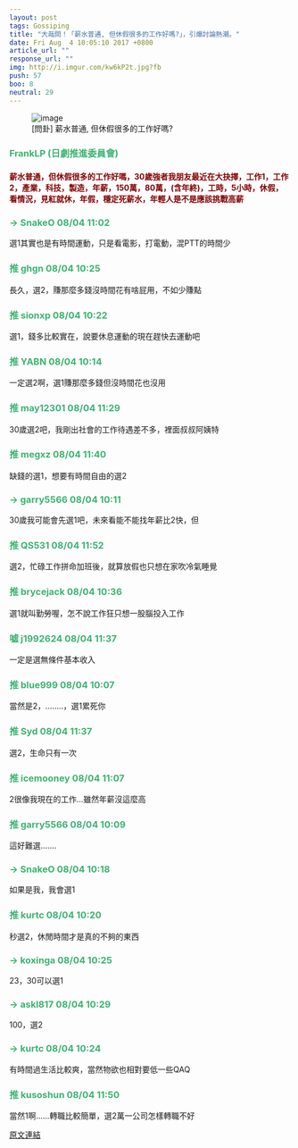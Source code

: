 ```yaml
---
layout: post
tags: Gossiping
title: "大哉問！「薪水普通, 但休假很多的工作好嗎?」，引爆討論熱潮。"
date: Fri Aug  4 10:05:10 2017 +0800
article_url: ""
response_url: ""
img: http://i.imgur.com/kw6kP2t.jpg?fb
push: 57
boo: 8
neutral: 29
---
```


<figure>
<img src="http://i.imgur.com/kw6kP2t.jpg?fb" alt="image">
<figcaption>
[問卦] 薪水普通, 但休假很多的工作好嗎?
</figcaption>
</figure>



<h3 style="color:MediumSeaGreen;">FrankLP (日劇推進委員會)</h3>

<h4 style="color:Maroon;">薪水普通，但休假很多的工作好嗎，30歲強者我朋友最近在大抉擇，工作1，工作2，產業，科技，製造，年薪，150萬，80萬，(含年終)，工時，5小時，休假，看情況，見紅就休，年假，穩定死薪水，年輕人是不是應該挑戰高薪</h4>

<h3 style="color:MediumSeaGreen;">→ SnakeO 08/04 11:02</h3>

<p>選1其實也是有時間運動，只是看電影，打電動，混PTT的時間少</p>

<h3 style="color:MediumSeaGreen;">推 ghgn 08/04 10:25</h3>

<p>長久，選2，賺那麼多錢沒時間花有啥屁用，不如少賺點</p>

<h3 style="color:MediumSeaGreen;">推 sionxp 08/04 10:22</h3>

<p>選1，錢多比較實在，說要休息運動的現在趕快去運動吧</p>

<h3 style="color:MediumSeaGreen;">推 YABN 08/04 10:14</h3>

<p>一定選2啊，選1賺那麼多錢但沒時間花也沒用</p>

<h3 style="color:MediumSeaGreen;">推 may12301 08/04 11:29</h3>

<p>30歲選2吧，我剛出社會的工作待遇差不多，裡面叔叔阿姨特</p>

<h3 style="color:MediumSeaGreen;">推 megxz 08/04 11:40</h3>

<p>缺錢的選1，想要有時間自由的選2</p>

<h3 style="color:MediumSeaGreen;">→ garry5566 08/04 10:11</h3>

<p>30歲我可能會先選1吧，未來看能不能找年薪比2快，但</p>

<h3 style="color:MediumSeaGreen;">推 QS531 08/04 11:52</h3>

<p>選2，忙碌工作拼命加班後，就算放假也只想在家吹冷氣睡覺</p>

<h3 style="color:MediumSeaGreen;">推 brycejack 08/04 10:36</h3>

<p>選1就叫勤勞喔，怎不說工作狂只想一股腦投入工作</p>

<h3 style="color:MediumSeaGreen;">噓 j1992624 08/04 11:37</h3>

<p>一定是選無條件基本收入</p>

<h3 style="color:MediumSeaGreen;">推 blue999 08/04 10:07</h3>

<p>當然是2，........，選1累死你</p>

<h3 style="color:MediumSeaGreen;">推 Syd 08/04 11:37</h3>

<p>選2，生命只有一次</p>

<h3 style="color:MediumSeaGreen;">推 icemooney 08/04 11:07</h3>

<p>2很像我現在的工作...雖然年薪沒這麼高</p>

<h3 style="color:MediumSeaGreen;">推 garry5566 08/04 10:09</h3>

<p>這好難選.......</p>

<h3 style="color:MediumSeaGreen;">→ SnakeO 08/04 10:18</h3>

<p>如果是我，我會選1</p>

<h3 style="color:MediumSeaGreen;">推 kurtc 08/04 10:20</h3>

<p>秒選2，休閒時間才是真的不夠的東西</p>

<h3 style="color:MediumSeaGreen;">→ koxinga 08/04 10:25</h3>

<p>23，30可以選1</p>

<h3 style="color:MediumSeaGreen;">→ askl817 08/04 10:29</h3>

<p>100，選2</p>

<h3 style="color:MediumSeaGreen;">→ kurtc 08/04 10:24</h3>

<p>有時間過生活比較爽，當然物欲也相對要低一些QAQ</p>

<h3 style="color:MediumSeaGreen;">推 kusoshun 08/04 11:50</h3>

<p>當然1啊......轉職比較簡單，選2萬一公司怎樣轉職不好</p>

<a href = "https://www.ptt.cc/bbs/Gossiping/M.1501812313.A.C46.html">原文連結</a>

